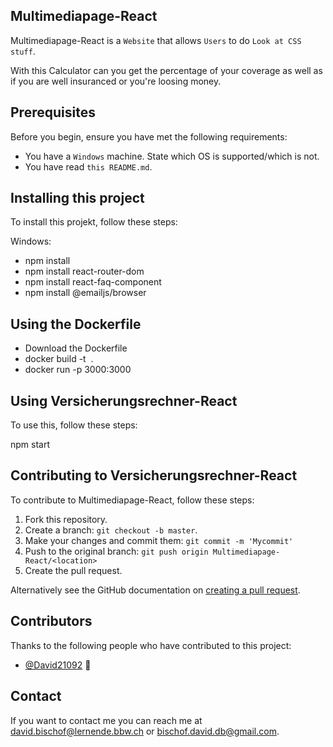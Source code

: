## Multimediapage-React




Multimediapage-React is a `Website` that allows `Users` to do `Look at CSS stuff`.

With this Calculator can you get the percentage of your coverage as well as if you are well insuranced or you're loosing money.

## Prerequisites

Before you begin, ensure you have met the following requirements:
* You have a `Windows` machine. State which OS is supported/which is not.
* You have read `this README.md`.

## Installing this project

To install this projekt, follow these steps:

Windows:

* npm install
* npm install react-router-dom
* npm install react-faq-component
* npm install @emailjs/browser


## Using the Dockerfile 

* Download the Dockerfile
* docker build -t <my-react-app> .
* docker run -p 3000:3000 <my-react-app>
  

## Using Versicherungsrechner-React

To use this, follow these steps:


npm start



## Contributing to Versicherungsrechner-React

To contribute to Multimediapage-React, follow these steps:

1. Fork this repository.
2. Create a branch: `git checkout -b master`.
3. Make your changes and commit them: `git commit -m 'Mycommit'`
4. Push to the original branch: `git push origin Multimediapage-React/<location>`
5. Create the pull request.

Alternatively see the GitHub documentation on [creating a pull request](https://help.github.com/en/github/collaborating-with-issues-and-pull-requests/creating-a-pull-request).

## Contributors

Thanks to the following people who have contributed to this project:

* [@David21092](https://github.com/davidbischof) 📖



## Contact

If you want to contact me you can reach me at <david.bischof@lernende.bbw.ch> or <bischof.david.db@gmail.com>.

